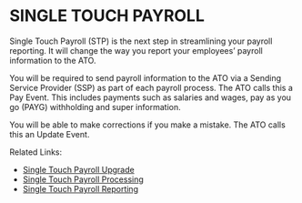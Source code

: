 # SINGLE TOUCH PAYROLL

Single Touch Payroll (STP) is the next step in streamlining your payroll reporting. It will change the way you report your employees’ payroll information to the ATO.

You will be required to send payroll information to the ATO via a Sending Service Provider (SSP) as part of each payroll process. The ATO calls this a Pay Event. This includes payments such as salaries and wages, pay as you go (PAYG) withholding and super information.

You will be able to make corrections if you make a mistake. The ATO calls this an Update Event.

Related Links:

- [Single Touch Payroll Upgrade](au-payroll-single-touch-payroll-upgrade.md)
- [Single Touch Payroll Processing](au-payroll-single-touch-payroll-processing.md)
- [Single Touch Payroll Reporting](au-payroll-single-touch-payroll-reporting.md)




